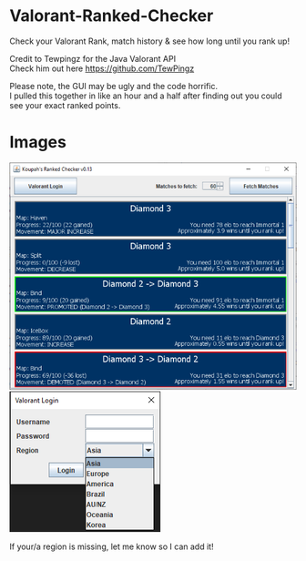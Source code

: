 # Valorant-Ranked-Checker
Check your Valorant Rank, match history & see how long until you rank up!

Credit to Tewpingz for the Java Valorant API  
Check him out here https://github.com/TewPingz  

Please note, the GUI may be ugly and the code horrific.  
I pulled this together in like an hour and a half after finding out you could see your exact ranked points.

# Images  
![](images/RankedChecker.png)  
![](images/RankedCheckerLogin.png)  
  
  If your/a region is missing, let me know so I can add it!